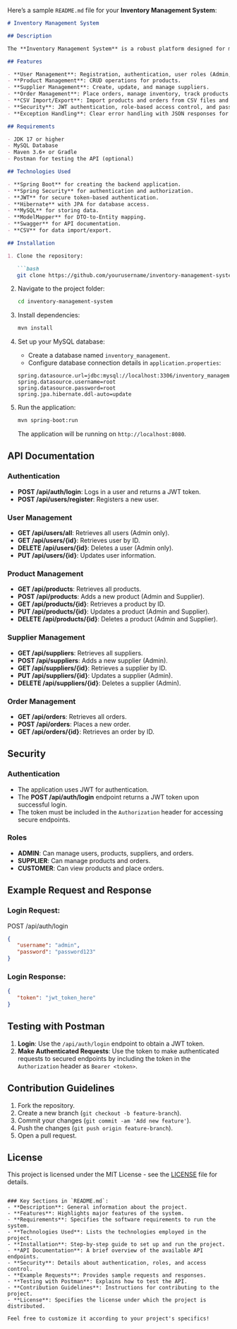 Here’s a sample `README.md` file for your **Inventory Management System**:

```markdown
# Inventory Management System

## Description

The **Inventory Management System** is a robust platform designed for managing products, users, and suppliers efficiently. It provides features for authentication using JWT, role-based access control, CRUD operations, and integration with MySQL for data storage. It also supports functionalities like CSV import/export for products and orders.

## Features

- **User Management**: Registration, authentication, user roles (Admin, Supplier, Customer).
- **Product Management**: CRUD operations for products.
- **Supplier Management**: Create, update, and manage suppliers.
- **Order Management**: Place orders, manage inventory, track products.
- **CSV Import/Export**: Import products and orders from CSV files and export to CSV.
- **Security**: JWT authentication, role-based access control, and password encryption using BCrypt.
- **Exception Handling**: Clear error handling with JSON responses for API errors.

## Requirements

- JDK 17 or higher
- MySQL Database
- Maven 3.6+ or Gradle
- Postman for testing the API (optional)

## Technologies Used

- **Spring Boot** for creating the backend application.
- **Spring Security** for authentication and authorization.
- **JWT** for secure token-based authentication.
- **Hibernate** with JPA for database access.
- **MySQL** for storing data.
- **ModelMapper** for DTO-to-Entity mapping.
- **Swagger** for API documentation.
- **CSV** for data import/export.

## Installation

1. Clone the repository:

   ```bash
   git clone https://github.com/yourusername/inventory-management-system.git
   ```

2. Navigate to the project folder:

   ```bash
   cd inventory-management-system
   ```

3. Install dependencies:

   ```bash
   mvn install
   ```

4. Set up your MySQL database:
   - Create a database named `inventory_management`.
   - Configure database connection details in `application.properties`:

   ```properties
   spring.datasource.url=jdbc:mysql://localhost:3306/inventory_management
   spring.datasource.username=root
   spring.datasource.password=root
   spring.jpa.hibernate.ddl-auto=update
   ```

5. Run the application:

   ```bash
   mvn spring-boot:run
   ```

   The application will be running on `http://localhost:8080`.

## API Documentation

### Authentication

- **POST /api/auth/login**: Logs in a user and returns a JWT token.
- **POST /api/users/register**: Registers a new user.

### User Management

- **GET /api/users/all**: Retrieves all users (Admin only).
- **GET /api/users/{id}**: Retrieves user by ID.
- **DELETE /api/users/{id}**: Deletes a user (Admin only).
- **PUT /api/users/{id}**: Updates user information.

### Product Management

- **GET /api/products**: Retrieves all products.
- **POST /api/products**: Adds a new product (Admin and Supplier).
- **GET /api/products/{id}**: Retrieves a product by ID.
- **PUT /api/products/{id}**: Updates a product (Admin and Supplier).
- **DELETE /api/products/{id}**: Deletes a product (Admin and Supplier).

### Supplier Management

- **GET /api/suppliers**: Retrieves all suppliers.
- **POST /api/suppliers**: Adds a new supplier (Admin).
- **GET /api/suppliers/{id}**: Retrieves a supplier by ID.
- **PUT /api/suppliers/{id}**: Updates a supplier (Admin).
- **DELETE /api/suppliers/{id}**: Deletes a supplier (Admin).

### Order Management

- **GET /api/orders**: Retrieves all orders.
- **POST /api/orders**: Places a new order.
- **GET /api/orders/{id}**: Retrieves an order by ID.

## Security

### Authentication

- The application uses JWT for authentication.
- The **POST /api/auth/login** endpoint returns a JWT token upon successful login.
- The token must be included in the `Authorization` header for accessing secure endpoints.

### Roles

- **ADMIN**: Can manage users, products, suppliers, and orders.
- **SUPPLIER**: Can manage products and orders.
- **CUSTOMER**: Can view products and place orders.

## Example Request and Response

### Login Request:
POST /api/auth/login

```json
{
   "username": "admin",
   "password": "password123"
}

```

### Login Response:

```json
{
   "token": "jwt_token_here"
}
```

## Testing with Postman

1. **Login**: Use the `/api/auth/login` endpoint to obtain a JWT token.
2. **Make Authenticated Requests**: Use the token to make authenticated requests to secured endpoints by including the token in the `Authorization` header as `Bearer <token>`.

## Contribution Guidelines

1. Fork the repository.
2. Create a new branch (`git checkout -b feature-branch`).
3. Commit your changes (`git commit -am 'Add new feature'`).
4. Push the changes (`git push origin feature-branch`).
5. Open a pull request.

## License

This project is licensed under the MIT License - see the [LICENSE](LICENSE) file for details.
```

### Key Sections in `README.md`:
- **Description**: General information about the project.
- **Features**: Highlights major features of the system.
- **Requirements**: Specifies the software requirements to run the system.
- **Technologies Used**: Lists the technologies employed in the project.
- **Installation**: Step-by-step guide to set up and run the project.
- **API Documentation**: A brief overview of the available API endpoints.
- **Security**: Details about authentication, roles, and access control.
- **Example Requests**: Provides sample requests and responses.
- **Testing with Postman**: Explains how to test the API.
- **Contribution Guidelines**: Instructions for contributing to the project.
- **License**: Specifies the license under which the project is distributed.

Feel free to customize it according to your project's specifics!